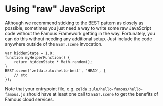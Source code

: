 # Using "raw" JavaScript

Although we recommend sticking to the BEST pattern as closely as possible, sometimes you just need a way to write some raw JavaScript code without the Famous Framework getting in the way. Fortunately, you can do this without needing any additional setup. Just include the code anywhere outside of the `BEST.scene` invocation.

    var hiddenState = 1.0;
    function myHelperFunction() {
        return hiddenState * Math.random();
    }
    BEST.scene('zelda.zulu:hello-best', 'HEAD', {
        // etc
    });

Note that your entrypoint file, e.g. `zelda.zulu/hello-famous/hello-famous.js` should have at least one call to `BEST.scene` to get the benefits of Famous cloud services.
